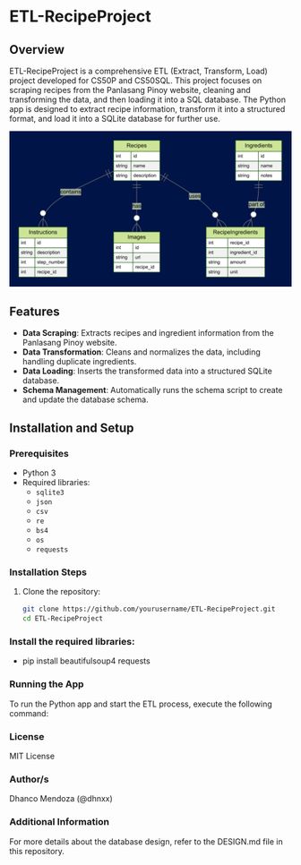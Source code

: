 # ETL-RecipeProject

## Overview
ETL-RecipeProject is a comprehensive ETL (Extract, Transform, Load) project developed for CS50P and CS50SQL. This project focuses on scraping recipes from the Panlasang Pinoy website, cleaning and transforming the data, and then loading it into a SQL database. The Python app is designed to extract recipe information, transform it into a structured format, and load it into a SQLite database for further use.

![Diagram](diagram.png)

## Features
- **Data Scraping**: Extracts recipes and ingredient information from the Panlasang Pinoy website.
- **Data Transformation**: Cleans and normalizes the data, including handling duplicate ingredients.
- **Data Loading**: Inserts the transformed data into a structured SQLite database.
- **Schema Management**: Automatically runs the schema script to create and update the database schema.

## Installation and Setup
### Prerequisites
- Python 3
- Required libraries:
  - `sqlite3`
  - `json`
  - `csv`
  - `re`
  - `bs4`
  - `os`
  - `requests`

### Installation Steps
1. Clone the repository:
   ```bash
   git clone https://github.com/yourusername/ETL-RecipeProject.git
   cd ETL-RecipeProject

### Install the required libraries:
 - pip install beautifulsoup4 requests

### Running the App
To run the Python app and start the ETL process, execute the following command:

### License
MIT License

### Author/s
Dhanco Mendoza (@dhnxx)

### Additional Information
For more details about the database design, refer to the DESIGN.md file in this repository.